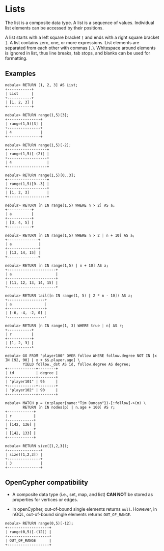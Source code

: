 # Lists

The list is a composite data type. A list is a sequence of values. Individual list elements can be accessed by their positions.

A list starts with a left square bracket `[` and ends with a right square bracket `]`. A list contains zero, one, or more expressions. List elements are separated from each other with commas (`,`). Whitespace around elements is ignored in list, thus line breaks, tab stops, and blanks can be used for formatting.

## Examples

```ngql
nebula> RETURN [1, 2, 3] AS List;
+-----------+
| List      |
+-----------+
| [1, 2, 3] |
+-----------+

nebula> RETURN range(1,5)[3];
+---------------+
| range(1,5)[3] |
+---------------+
| 4             |
+---------------+

nebula> RETURN range(1,5)[-2];
+------------------+
| range(1,5)[-(2)] |
+------------------+
| 4                |
+------------------+

nebula> RETURN range(1,5)[0..3];
+------------------+
| range(1,5)[0..3] |
+------------------+
| [1, 2, 3]        |
+------------------+

nebula> RETURN [n IN range(1,5) WHERE n > 2] AS a;
+-----------+
| a         |
+-----------+
| [3, 4, 5] |
+-----------+

nebula> RETURN [n IN range(1,5) WHERE n > 2 | n + 10] AS a;
+--------------+
| a            |
+--------------+
| [13, 14, 15] |
+--------------+

nebula> RETURN [n IN range(1,5) | n + 10] AS a;
+----------------------+
| a                    |
+----------------------+
| [11, 12, 13, 14, 15] |
+----------------------+

nebula> RETURN tail([n IN range(1, 5) | 2 * n - 10]) AS a;
+-----------------+
| a               |
+-----------------+
| [-6, -4, -2, 0] |
+-----------------+

nebula> RETURN [n IN range(1, 3) WHERE true | n] AS r;
+-----------+
| r         |
+-----------+
| [1, 2, 3] |
+-----------+

nebula> GO FROM "player100" OVER follow WHERE follow.degree NOT IN [x IN [92, 90] | x + $$.player.age] \
        YIELD follow._dst AS id, follow.degree AS degree;
+-------------+--------+
| id          | degree |
+-------------+--------+
| "player101" | 95     |
+-------------+--------+
| "player102" | 90     |
+-------------+--------+

nebula> MATCH p = (n:player{name:"Tim Duncan"})-[:follow]->(m) \
        RETURN [n IN nodes(p) | n.age + 100] AS r;
+------------+
| r          |
+------------+
| [142, 136] |
+------------+
| [142, 133] |
+------------+

nebula> RETURN size([1,2,3]);
+---------------+
| size([1,2,3]) |
+---------------+
| 3             |
+---------------+
```

## OpenCypher compatibility

- A composite data type (i.e., set, map, and list) **CAN NOT** be stored as properties for vertices or edges.

- In openCypher, out-of-bound single elements returns `null`. However, in nGQL, out-of-bound single elements returns `OUT_OF_RANGE`.

```ngql
nebula> RETURN range(0,5)[-12];
+-------------------+
| range(0,5)[-(12)] |
+-------------------+
| OUT_OF_RANGE      |
+-------------------+
```
